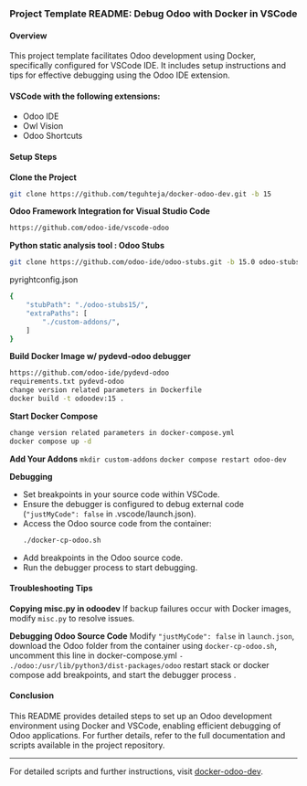### Project Template README: Debug Odoo with Docker in VSCode

#### Overview
This project template facilitates Odoo development using Docker, specifically configured for VSCode IDE. It includes setup instructions and tips for effective debugging using the Odoo IDE extension.

#### VSCode with the following extensions:
   - Odoo IDE
   - Owl Vision
   - Odoo Shortcuts

#### Setup Steps

**Clone the Project**
```bash
git clone https://github.com/teguhteja/docker-odoo-dev.git -b 15
```

**Odoo Framework Integration for Visual Studio Code**
```bash
https://github.com/odoo-ide/vscode-odoo

```

**Python static analysis tool : Odoo Stubs**
```bash
git clone https://github.com/odoo-ide/odoo-stubs.git -b 15.0 odoo-stubs-15
```
pyrightconfig.json
```bash
{
    "stubPath": "./odoo-stubs15/",
    "extraPaths": [
        "./custom-addons/",
    ]
}
```

**Build Docker Image w/ pydevd-odoo debugger**
   ```bash
   https://github.com/odoo-ide/pydevd-odoo
   requirements.txt pydevd-odoo
   change version related parameters in Dockerfile
   docker build -t odoodev:15 .
   ```

**Start Docker Compose**
   ```bash
   change version related parameters in docker-compose.yml
   docker compose up -d
   ```

**Add Your Addons**
   `mkdir custom-addons`
   `docker compose restart odoo-dev`

**Debugging**
   - Set breakpoints in your source code within VSCode.
   - Ensure the debugger is configured to debug external code (`"justMyCode": false` in .vscode/launch.json).
   - Access the Odoo source code from the container:
     ```bash
     ./docker-cp-odoo.sh
     ```
   - Add breakpoints in the Odoo source code.
   - Run the debugger process to start debugging.

#### Troubleshooting Tips

**Copying misc.py in odoodev**
   If backup failures occur with Docker images, modify `misc.py` to resolve issues.

**Debugging Odoo Source Code**
   Modify `"justMyCode": false` in `launch.json`, 
   download the Odoo folder from the container using `docker-cp-odoo.sh`,
   uncomment this line in docker-compose.yml
   `- ./odoo:/usr/lib/python3/dist-packages/odoo` 
   restart stack or docker compose
   add breakpoints, and start the debugger process .

#### Conclusion
This README provides detailed steps to set up an Odoo development environment using Docker and VSCode, enabling efficient debugging of Odoo applications. For further details, refer to the full documentation and scripts available in the project repository.

---

For detailed scripts and further instructions, visit [docker-odoo-dev](https://github.com/teguhteja/docker-odoo-dev.git).
